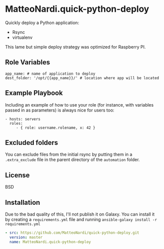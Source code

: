 MatteoNardi.quick-python-deploy
===============================

Quickly deploy a Python application:
- Rsync
- virtualenv



This lame but simple deploy strategy was optimized for Raspberry PI.

Role Variables
--------------

```
app_name: # name of application to deploy
dest_folder: '/opt/{{app_name}}/' # location where app will be located
```

Example Playbook
----------------

Including an example of how to use your role (for instance, with variables passed in as parameters) is always nice for users too:

    - hosts: servers
      roles:
         - { role: username.rolename, x: 42 }


Excluded folders
----------------

You can exclude files from the initial rsync by putting them in a `.extra_exclude` file
in the parent directory of the `automation` folder.

License
-------

BSD

Installation
------------

Due to the bad quality of this, I'll not publish it on Galaxy. You can install it by creating a `requirements.yml` file and running `ansible-galaxy install -r requirements.yml`

```yaml
- src: https://github.com/MatteoNardi/quick-python-deploy.git
  version: master
  name: MatteoNardi.quick-python-deploy
```

